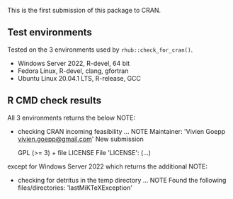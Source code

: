 This is the first submission of this package to CRAN.

## Test environments
Tested on the 3 environments used by `rhub::check_for_cran()`.
* Windows Server 2022, R-devel, 64 bit
* Fedora Linux, R-devel, clang, gfortran
* Ubuntu Linux 20.04.1 LTS, R-release, GCC


## R CMD check results
All 3 environments returns the below NOTE:

* checking CRAN incoming feasibility ... NOTE
Maintainer: 'Vivien Goepp <vivien.goepp@gmail.com>'
New submission

  GPL (>= 3) + file LICENSE
File 'LICENSE':
(...)

except for Windows Server 2022 which returns the additional NOTE:

* checking for detritus in the temp directory ... NOTE
Found the following files/directories:
  'lastMiKTeXException'


